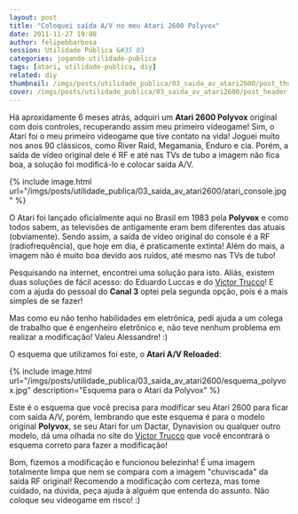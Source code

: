 ```yaml
---
layout: post
title: "Coloquei saída A/V no meu Atari 2600 Polyvox"
date: 2011-11-27 19:00
author: felipebbarbosa
session: Utilidade Pública &#35 03
categories: jogando utilidade-publica
tags: [atari, utilidade-publica, diy]
related: diy
thumbnail: /imgs/posts/utilidade_publica/03_saida_av_atari2600/post_thumbnail.jpg
cover: /imgs/posts/utilidade_publica/03_saida_av_atari2600/post_header.jpg
---
```


Há aproxidamente 6 meses atrás, adquiri um **Atari 2600 Polyvox** original com dois controles,
recuperando assim meu primeiro videogame! Sim, o Atari foi o meu primeiro videogame que tive
contato na vida! Joguei muito nos anos 90 clássicos, como River Raid, Megamania, Enduro e cia.
Porém, a saída de vídeo original dele é RF e até nas TVs de tubo a imagem não fica boa, a solução
foi modificá-lo e colocar saída A/V.

<!--more-->

{% include image.html
  url="/imgs/posts/utilidade_publica/03_saida_av_atari2600/atari_console.jpg" %}

O Atari foi lançado oficialmente aqui no Brasil em 1983 pela **Polyvox** e como todos sabem,
as televisões de antigamente eram bem diferentes das atuais (obviamente). Sendo assim, a saída
de vídeo original do console é a RF (radiofrequência), que hoje em dia, é praticamente extinta!
Além do mais, a imagem não é muito boa devido aos ruídos, até mesmo nas TVs de tubo!

Pesquisando na internet, encontrei uma solução para isto. Alíás, existem duas soluções de fácil
acesso: do Eduardo Luccas e do [Victor Trucco](http://www.victortrucco.com/Atari/AtariAVReloaded/AtariAVReloaded)! E com a ajuda do pessoal do **Canal 3** optei pela segunda opção, pois é a mais simples de se fazer!

Mas como eu não tenho habilidades em eletrônica, pedi ajuda a um colega de trabalho que é engenheiro
eletrônico e, não teve nenhum problema em realizar a modificação! Valeu Alessandre! :)

O esquema que utilizamos foi este, o **Atari A/V Reloaded**:

{% include image.html
  url="/imgs/posts/utilidade_publica/03_saida_av_atari2600/esquema_polyvox.jpg"
  description="Esquema para o Atari da Polyvox" %}

Este é o esquema que você precisa para modificar seu Atari 2600 para ficar com saída A/V, porém,
lembrando que este esquema é para o modelo original **Polyvox**, se seu Atari for um Dactar,
Dynavision ou qualquer outro modelo, dá uma olhada no site do [Victor Trucco](http://www.victortrucco.com/Atari/AtariAVReloaded/AtariAVReloaded) que você encontrará o esquema correto para fazer a modificação!

Bom, fizemos a modificação e funcionou belezinha! É uma imagem totalmente limpa que nem se compara com a imagem "chuviscada" da saída RF original!
Recomendo a modificação com certeza, mas tome cuidado, na dúvida, peça ajuda à alguém que entenda do assunto. Não coloque seu videogame em risco! :)
